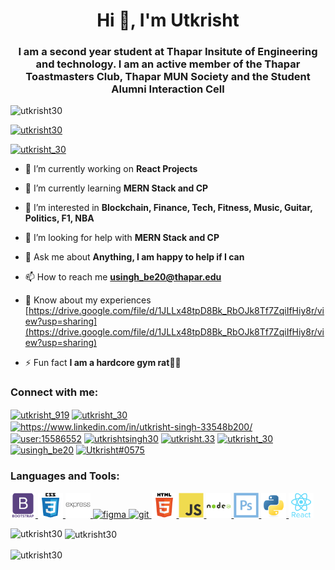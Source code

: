 <h1 align="center">Hi 👋, I'm Utkrisht</h1>
<h3 align="center">I am a second year student at Thapar Insitute of Engineering and technology. I am an active member of the Thapar Toastmasters Club, Thapar MUN Society and the Student Alumni Interaction Cell</h3>

<p align="left"> <img src="https://komarev.com/ghpvc/?username=utkrisht30&label=Profile%20views&color=0e75b6&style=flat" alt="utkrisht30" /> </p>

<p align="left"> <a href="https://github.com/ryo-ma/github-profile-trophy"><img src="https://github-profile-trophy.vercel.app/?username=utkrisht30" alt="utkrisht30" /></a> </p>

<p align="left"> <a href="https://twitter.com/utkrisht_30" target="blank"><img src="https://img.shields.io/twitter/follow/utkrisht_30?logo=twitter&style=for-the-badge" alt="utkrisht_30" /></a> </p>

- 🔭 I’m currently working on **React Projects**

- 🌱 I’m currently learning **MERN Stack and CP**

- 👯 I’m interested in **Blockchain, Finance, Tech, Fitness, Music, Guitar, Politics, F1, NBA**

- 🤝 I’m looking for help with **MERN Stack and CP**

- 💬 Ask me about **Anything, I am happy to help if I can**

- 📫 How to reach me **usingh_be20@thapar.edu**

- 📄 Know about my experiences [https://drive.google.com/file/d/1JLLx48tpD8Bk_RbOJk8Tf7ZqiIfHiy8r/view?usp=sharing](https://drive.google.com/file/d/1JLLx48tpD8Bk_RbOJk8Tf7ZqiIfHiy8r/view?usp=sharing)

- ⚡ Fun fact **I am a hardcore gym rat💪🏻**

<h3 align="left">Connect with me:</h3>
<p align="left">
<a href="https://codepen.io/utkrisht_919" target="blank"><img align="center" src="https://raw.githubusercontent.com/rahuldkjain/github-profile-readme-generator/master/src/images/icons/Social/codepen.svg" alt="utkrisht_919" height="30" width="40" /></a>
<a href="https://twitter.com/utkrisht_30" target="blank"><img align="center" src="https://raw.githubusercontent.com/rahuldkjain/github-profile-readme-generator/master/src/images/icons/Social/twitter.svg" alt="utkrisht_30" height="30" width="40" /></a>
<a href="https://linkedin.com/in/https://www.linkedin.com/in/utkrisht-singh-33548b200/" target="blank"><img align="center" src="https://raw.githubusercontent.com/rahuldkjain/github-profile-readme-generator/master/src/images/icons/Social/linked-in-alt.svg" alt="https://www.linkedin.com/in/utkrisht-singh-33548b200/" height="30" width="40" /></a>
<a href="https://stackoverflow.com/users/user:15586552" target="blank"><img align="center" src="https://raw.githubusercontent.com/rahuldkjain/github-profile-readme-generator/master/src/images/icons/Social/stack-overflow.svg" alt="user:15586552" height="30" width="40" /></a>
<a href="https://kaggle.com/utkrishtsingh30" target="blank"><img align="center" src="https://raw.githubusercontent.com/rahuldkjain/github-profile-readme-generator/master/src/images/icons/Social/kaggle.svg" alt="utkrishtsingh30" height="30" width="40" /></a>
<a href="https://fb.com/utkrisht.33" target="blank"><img align="center" src="https://raw.githubusercontent.com/rahuldkjain/github-profile-readme-generator/master/src/images/icons/Social/facebook.svg" alt="utkrisht.33" height="30" width="40" /></a>
<a href="https://instagram.com/utkrisht_30" target="blank"><img align="center" src="https://raw.githubusercontent.com/rahuldkjain/github-profile-readme-generator/master/src/images/icons/Social/instagram.svg" alt="utkrisht_30" height="30" width="40" /></a>
<a href="https://www.hackerrank.com/usingh_be20" target="blank"><img align="center" src="https://raw.githubusercontent.com/rahuldkjain/github-profile-readme-generator/master/src/images/icons/Social/hackerrank.svg" alt="usingh_be20" height="30" width="40" /></a>
<a href="https://discord.gg/Utkrisht#0575" target="blank"><img align="center" src="https://raw.githubusercontent.com/rahuldkjain/github-profile-readme-generator/master/src/images/icons/Social/discord.svg" alt="Utkrisht#0575" height="30" width="40" /></a>
</p>

<h3 align="left">Languages and Tools:</h3>
<p align="left"> <a href="https://getbootstrap.com" target="_blank"> <img src="https://raw.githubusercontent.com/devicons/devicon/master/icons/bootstrap/bootstrap-plain-wordmark.svg" alt="bootstrap" width="40" height="40"/> </a> <a href="https://www.w3schools.com/css/" target="_blank"> <img src="https://raw.githubusercontent.com/devicons/devicon/master/icons/css3/css3-original-wordmark.svg" alt="css3" width="40" height="40"/> </a> <a href="https://expressjs.com" target="_blank"> <img src="https://raw.githubusercontent.com/devicons/devicon/master/icons/express/express-original-wordmark.svg" alt="express" width="40" height="40"/> </a> <a href="https://www.figma.com/" target="_blank"> <img src="https://www.vectorlogo.zone/logos/figma/figma-icon.svg" alt="figma" width="40" height="40"/> </a> <a href="https://git-scm.com/" target="_blank"> <img src="https://www.vectorlogo.zone/logos/git-scm/git-scm-icon.svg" alt="git" width="40" height="40"/> </a> <a href="https://www.w3.org/html/" target="_blank"> <img src="https://raw.githubusercontent.com/devicons/devicon/master/icons/html5/html5-original-wordmark.svg" alt="html5" width="40" height="40"/> </a> <a href="https://developer.mozilla.org/en-US/docs/Web/JavaScript" target="_blank"> <img src="https://raw.githubusercontent.com/devicons/devicon/master/icons/javascript/javascript-original.svg" alt="javascript" width="40" height="40"/> </a> <a href="https://nodejs.org" target="_blank"> <img src="https://raw.githubusercontent.com/devicons/devicon/master/icons/nodejs/nodejs-original-wordmark.svg" alt="nodejs" width="40" height="40"/> </a> <a href="https://www.photoshop.com/en" target="_blank"> <img src="https://raw.githubusercontent.com/devicons/devicon/master/icons/photoshop/photoshop-line.svg" alt="photoshop" width="40" height="40"/> </a> <a href="https://www.python.org" target="_blank"> <img src="https://raw.githubusercontent.com/devicons/devicon/master/icons/python/python-original.svg" alt="python" width="40" height="40"/> </a> <a href="https://reactjs.org/" target="_blank"> <img src="https://raw.githubusercontent.com/devicons/devicon/master/icons/react/react-original-wordmark.svg" alt="react" width="40" height="40"/> </a> </p>

<p><img align="left" src="https://github-readme-stats.vercel.app/api/top-langs?username=utkrisht30&show_icons=true&locale=en&layout=compact" alt="utkrisht30" /></p>

<p>&nbsp;<img align="center" src="https://github-readme-stats.vercel.app/api?username=utkrisht30&show_icons=true&locale=en" alt="utkrisht30" /></p>

<p><img align="center" src="https://github-readme-streak-stats.herokuapp.com/?user=utkrisht30&" alt="utkrisht30" /></p>
